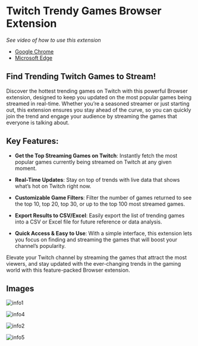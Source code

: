 # Twitch Trendy Games Browser Extension

*See video of how to use this extension*
- [Google Chrome](https://www.youtube.com/watch?v=bc8PavYKyFI)
- [Microsoft Edge](https://www.youtube.com/watch?v=aIdzWKAnweY)

## Find Trending Twitch Games to Stream!

Discover the hottest trending games on Twitch with this powerful Browser extension, designed to keep you updated on the most popular games being streamed in real-time. Whether you’re a seasoned streamer or just starting out, this extension ensures you stay ahead of the curve, so you can quickly join the trend and engage your audience by streaming the games that everyone is talking about.

## Key Features:

- **Get the Top Streaming Games on Twitch**: Instantly fetch the most popular games currently being streamed on Twitch at any given moment.

- **Real-Time Updates**: Stay on top of trends with live data that shows what’s hot on Twitch right now.

- **Customizable Game Filters**: Filter the number of games returned to see the top 10, top 20, top 30, or up to the top 100 most streamed games.

- **Export Results to CSV/Excel**: Easily export the list of trending games into a CSV or Excel file for future reference or data analysis.

- **Quick Access & Easy to Use**: With a simple interface, this extension lets you focus on finding and streaming the games that will boost your channel’s popularity.

Elevate your Twitch channel by streaming the games that attract the most viewers, and stay updated with the ever-changing trends in the gaming world with this feature-packed Browser extension.



## Images
![info1](https://github.com/user-attachments/assets/bcd2d275-b8d7-40e8-8e04-108ae351d952)



![info4](https://github.com/user-attachments/assets/c8aae2b1-6a7d-4e84-a257-bbccf84e1380)



![info2](https://github.com/user-attachments/assets/7c153144-b7f8-4220-b3c4-95696532424b)



![info5](https://github.com/user-attachments/assets/81f60259-cb46-4c33-ad8d-3de76153bf37)



